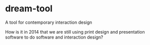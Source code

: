 dream-tool
==========

A tool for contemporary interaction design

How is it in 2014 that we are still using print design and presentation software to do software and interaction design?
